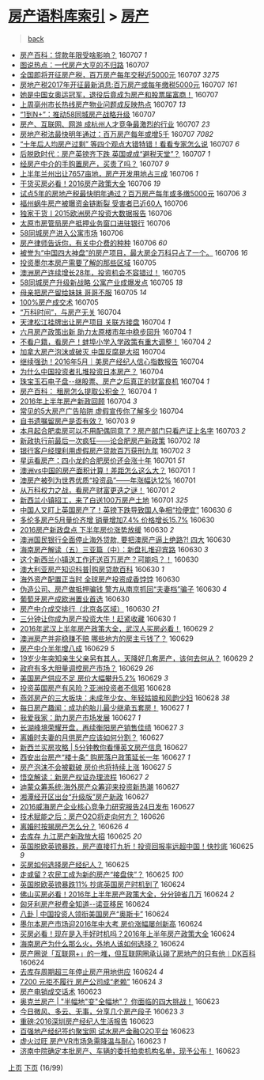 [房产语料库索引](../../README.md)  > [房产](房产.md)
====
> [back](../README.md)

- [房产百科：贷款年限受啥影响？](http://jkwz.applinzi.com/ittc/6852150061139756036.html#%E6%88%BF%E4%BA%A7%E7%99%BE%E7%A7%91%EF%BC%9A%E8%B4%B7%E6%AC%BE%E5%B9%B4%E9%99%90%E5%8F%97%E5%95%A5%E5%BD%B1%E5%93%8D%EF%BC%9F) 160707 *1* 
- [图说热点：一代房产大亨的不归路](http://jkwz.applinzi.com/ittc/6852079841549222917.html#%E5%9B%BE%E8%AF%B4%E7%83%AD%E7%82%B9%EF%BC%9A%E4%B8%80%E4%BB%A3%E6%88%BF%E4%BA%A7%E5%A4%A7%E4%BA%A8%E7%9A%84%E4%B8%8D%E5%BD%92%E8%B7%AF) 160707  
- [全国即将开征房产税，百万房产每年交税近5000元](http://jkwz.applinzi.com/ittc/6852074858326000645.html#%E5%85%A8%E5%9B%BD%E5%8D%B3%E5%B0%86%E5%BC%80%E5%BE%81%E6%88%BF%E4%BA%A7%E7%A8%8E%EF%BC%8C%E7%99%BE%E4%B8%87%E6%88%BF%E4%BA%A7%E6%AF%8F%E5%B9%B4%E4%BA%A4%E7%A8%8E%E8%BF%915000%E5%85%83) 160707 *3275* 
- [房地产税2017年开征最新消息:百万房产或每年缴税5000元](http://jkwz.applinzi.com/ittc/6852067066328384516.html#%E6%88%BF%E5%9C%B0%E4%BA%A7%E7%A8%8E2017%E5%B9%B4%E5%BC%80%E5%BE%81%E6%9C%80%E6%96%B0%E6%B6%88%E6%81%AF%3A%E7%99%BE%E4%B8%87%E6%88%BF%E4%BA%A7%E6%88%96%E6%AF%8F%E5%B9%B4%E7%BC%B4%E7%A8%8E5000%E5%85%83) 160707 *161* 
- [她是中国女奥运冠军，退役后竟成为房产和股票届富商！](http://jkwz.applinzi.com/ittc/6852038599264175108.html#%E5%A5%B9%E6%98%AF%E4%B8%AD%E5%9B%BD%E5%A5%B3%E5%A5%A5%E8%BF%90%E5%86%A0%E5%86%9B%EF%BC%8C%E9%80%80%E5%BD%B9%E5%90%8E%E7%AB%9F%E6%88%90%E4%B8%BA%E6%88%BF%E4%BA%A7%E5%92%8C%E8%82%A1%E7%A5%A8%E5%B1%8A%E5%AF%8C%E5%95%86%EF%BC%81) 160707  
- [上周亳州市长热线房产物业问题成反映热点](http://jkwz.applinzi.com/ittc/6852035689973285893.html#%E4%B8%8A%E5%91%A8%E4%BA%B3%E5%B7%9E%E5%B8%82%E9%95%BF%E7%83%AD%E7%BA%BF%E6%88%BF%E4%BA%A7%E7%89%A9%E4%B8%9A%E9%97%AE%E9%A2%98%E6%88%90%E5%8F%8D%E6%98%A0%E7%83%AD%E7%82%B9) 160707 *13* 
- [“1到N+”：推动58同城房产战略升级](http://jkwz.applinzi.com/ittc/6852034085920441349.html#%E2%80%9C1%E5%88%B0N%2B%E2%80%9D%EF%BC%9A%E6%8E%A8%E5%8A%A858%E5%90%8C%E5%9F%8E%E6%88%BF%E4%BA%A7%E6%88%98%E7%95%A5%E5%8D%87%E7%BA%A7) 160707  
- [房产、互联网、网游 成杭州人才竞争最激烈的行业](http://jkwz.applinzi.com/ittc/6852020667725382661.html#%E6%88%BF%E4%BA%A7%E3%80%81%E4%BA%92%E8%81%94%E7%BD%91%E3%80%81%E7%BD%91%E6%B8%B8+%E6%88%90%E6%9D%AD%E5%B7%9E%E4%BA%BA%E6%89%8D%E7%AB%9E%E4%BA%89%E6%9C%80%E6%BF%80%E7%83%88%E7%9A%84%E8%A1%8C%E4%B8%9A) 160707 *23* 
- [房地产税法最快明年通过：百万房产每年或增5千](http://jkwz.applinzi.com/ittc/6851980264959640580.html#%E6%88%BF%E5%9C%B0%E4%BA%A7%E7%A8%8E%E6%B3%95%E6%9C%80%E5%BF%AB%E6%98%8E%E5%B9%B4%E9%80%9A%E8%BF%87%EF%BC%9A%E7%99%BE%E4%B8%87%E6%88%BF%E4%BA%A7%E6%AF%8F%E5%B9%B4%E6%88%96%E5%A2%9E5%E5%8D%83) 160707 *7082* 
- [“十年后人均房产过剩” 等四个观点大错特错！看看专家怎么说](http://jkwz.applinzi.com/ittc/6852010265356534788.html#%E2%80%9C%E5%8D%81%E5%B9%B4%E5%90%8E%E4%BA%BA%E5%9D%87%E6%88%BF%E4%BA%A7%E8%BF%87%E5%89%A9%E2%80%9D+%E7%AD%89%E5%9B%9B%E4%B8%AA%E8%A7%82%E7%82%B9%E5%A4%A7%E9%94%99%E7%89%B9%E9%94%99%EF%BC%81%E7%9C%8B%E7%9C%8B%E4%B8%93%E5%AE%B6%E6%80%8E%E4%B9%88%E8%AF%B4) 160707 *6* 
- [后脱欧时代：房产英镑齐下跌 英国或成“避税天堂”？](http://jkwz.applinzi.com/ittc/6851863943156597765.html#%E5%90%8E%E8%84%B1%E6%AC%A7%E6%97%B6%E4%BB%A3%EF%BC%9A%E6%88%BF%E4%BA%A7%E8%8B%B1%E9%95%91%E9%BD%90%E4%B8%8B%E8%B7%8C+%E8%8B%B1%E5%9B%BD%E6%88%96%E6%88%90%E2%80%9C%E9%81%BF%E7%A8%8E%E5%A4%A9%E5%A0%82%E2%80%9D%EF%BC%9F) 160707 *1* 
- [经房产中介的手购置房产，买贵了吗？](http://jkwz.applinzi.com/ittc/6851839221094155269.html#%E7%BB%8F%E6%88%BF%E4%BA%A7%E4%B8%AD%E4%BB%8B%E7%9A%84%E6%89%8B%E8%B4%AD%E7%BD%AE%E6%88%BF%E4%BA%A7%EF%BC%8C%E4%B9%B0%E8%B4%B5%E4%BA%86%E5%90%97%EF%BC%9F) 160707 *9* 
- [上半年兰州出让7657亩地，房产开发用地占三成](http://jkwz.applinzi.com/ittc/6851883015336363013.html#%E4%B8%8A%E5%8D%8A%E5%B9%B4%E5%85%B0%E5%B7%9E%E5%87%BA%E8%AE%A97657%E4%BA%A9%E5%9C%B0%EF%BC%8C%E6%88%BF%E4%BA%A7%E5%BC%80%E5%8F%91%E7%94%A8%E5%9C%B0%E5%8D%A0%E4%B8%89%E6%88%90) 160706 *1* 
- [干货买房必看！2016房产政策大全](http://jkwz.applinzi.com/ittc/6851859026891244548.html#%E5%B9%B2%E8%B4%A7%E4%B9%B0%E6%88%BF%E5%BF%85%E7%9C%8B%EF%BC%812016%E6%88%BF%E4%BA%A7%E6%94%BF%E7%AD%96%E5%A4%A7%E5%85%A8) 160706 *19* 
- [试点5年的房地产税最快明年通过？百万房产每年或多缴5000元](http://jkwz.applinzi.com/ittc/6851798277036704772.html#%E8%AF%95%E7%82%B95%E5%B9%B4%E7%9A%84%E6%88%BF%E5%9C%B0%E4%BA%A7%E7%A8%8E%E6%9C%80%E5%BF%AB%E6%98%8E%E5%B9%B4%E9%80%9A%E8%BF%87%EF%BC%9F%E7%99%BE%E4%B8%87%E6%88%BF%E4%BA%A7%E6%AF%8F%E5%B9%B4%E6%88%96%E5%A4%9A%E7%BC%B45000%E5%85%83) 160706 *3* 
- [福州蜗牛房产被曝资金链断裂 受害者已近60人](http://jkwz.applinzi.com/ittc/6851693114196231173.html#%E7%A6%8F%E5%B7%9E%E8%9C%97%E7%89%9B%E6%88%BF%E4%BA%A7%E8%A2%AB%E6%9B%9D%E8%B5%84%E9%87%91%E9%93%BE%E6%96%AD%E8%A3%82+%E5%8F%97%E5%AE%B3%E8%80%85%E5%B7%B2%E8%BF%9160%E4%BA%BA) 160706  
- [独家干货丨2015欧洲房产投资大数据报告](http://jkwz.applinzi.com/ittc/6848091087541109764.html#%E7%8B%AC%E5%AE%B6%E5%B9%B2%E8%B4%A7%E4%B8%A82015%E6%AC%A7%E6%B4%B2%E6%88%BF%E4%BA%A7%E6%8A%95%E8%B5%84%E5%A4%A7%E6%95%B0%E6%8D%AE%E6%8A%A5%E5%91%8A) 160706  
- [太原市房管局房产抵押业务窗口进驻银行](http://jkwz.applinzi.com/ittc/6851668917067711492.html#%E5%A4%AA%E5%8E%9F%E5%B8%82%E6%88%BF%E7%AE%A1%E5%B1%80%E6%88%BF%E4%BA%A7%E6%8A%B5%E6%8A%BC%E4%B8%9A%E5%8A%A1%E7%AA%97%E5%8F%A3%E8%BF%9B%E9%A9%BB%E9%93%B6%E8%A1%8C) 160706  
- [58同城房产进入公寓市场](http://jkwz.applinzi.com/ittc/6851656047273706501.html#58%E5%90%8C%E5%9F%8E%E6%88%BF%E4%BA%A7%E8%BF%9B%E5%85%A5%E5%85%AC%E5%AF%93%E5%B8%82%E5%9C%BA) 160706  
- [房产律师告诉你，有关中介费的种种](http://jkwz.applinzi.com/ittc/6847928258930410501.html#%E6%88%BF%E4%BA%A7%E5%BE%8B%E5%B8%88%E5%91%8A%E8%AF%89%E4%BD%A0%EF%BC%8C%E6%9C%89%E5%85%B3%E4%B8%AD%E4%BB%8B%E8%B4%B9%E7%9A%84%E7%A7%8D%E7%A7%8D) 160706 *60* 
- [被誉为“中国四大神盘”的房产项目，最大房企万科只占了一个。](http://jkwz.applinzi.com/ittc/6851456514128348164.html#%E8%A2%AB%E8%AA%89%E4%B8%BA%E2%80%9C%E4%B8%AD%E5%9B%BD%E5%9B%9B%E5%A4%A7%E7%A5%9E%E7%9B%98%E2%80%9D%E7%9A%84%E6%88%BF%E4%BA%A7%E9%A1%B9%E7%9B%AE%EF%BC%8C%E6%9C%80%E5%A4%A7%E6%88%BF%E4%BC%81%E4%B8%87%E7%A7%91%E5%8F%AA%E5%8D%A0%E4%BA%86%E4%B8%80%E4%B8%AA%E3%80%82) 160706 *16* 
- [投资墨尔本房产需要了解的那些区域](http://jkwz.applinzi.com/ittc/6851363058076877828.html#%E6%8A%95%E8%B5%84%E5%A2%A8%E5%B0%94%E6%9C%AC%E6%88%BF%E4%BA%A7%E9%9C%80%E8%A6%81%E4%BA%86%E8%A7%A3%E7%9A%84%E9%82%A3%E4%BA%9B%E5%8C%BA%E5%9F%9F) 160705  
- [澳洲房产连续增长28年，投资机会不容错过！](http://jkwz.applinzi.com/ittc/6851419300400989188.html#%E6%BE%B3%E6%B4%B2%E6%88%BF%E4%BA%A7%E8%BF%9E%E7%BB%AD%E5%A2%9E%E9%95%BF28%E5%B9%B4%EF%BC%8C%E6%8A%95%E8%B5%84%E6%9C%BA%E4%BC%9A%E4%B8%8D%E5%AE%B9%E9%94%99%E8%BF%87%EF%BC%81) 160705  
- [58同城房产升级新战略 公寓产业成爆发点](http://jkwz.applinzi.com/ittc/6851383854195278853.html#58%E5%90%8C%E5%9F%8E%E6%88%BF%E4%BA%A7%E5%8D%87%E7%BA%A7%E6%96%B0%E6%88%98%E7%95%A5+%E5%85%AC%E5%AF%93%E4%BA%A7%E4%B8%9A%E6%88%90%E7%88%86%E5%8F%91%E7%82%B9) 160705 *18* 
- [母亲把房产留给妹妹 哥哥不服](http://jkwz.applinzi.com/ittc/6851365518908589060.html#%E6%AF%8D%E4%BA%B2%E6%8A%8A%E6%88%BF%E4%BA%A7%E7%95%99%E7%BB%99%E5%A6%B9%E5%A6%B9+%E5%93%A5%E5%93%A5%E4%B8%8D%E6%9C%8D) 160705 *14* 
- [100%房产成交术](http://jkwz.applinzi.com/ittc/6851151264704103428.html#100%25%E6%88%BF%E4%BA%A7%E6%88%90%E4%BA%A4%E6%9C%AF) 160705  
- [“万科时间”，与房产无关](http://jkwz.applinzi.com/ittc/6850954246949962757.html#%E2%80%9C%E4%B8%87%E7%A7%91%E6%97%B6%E9%97%B4%E2%80%9D%EF%BC%8C%E4%B8%8E%E6%88%BF%E4%BA%A7%E6%97%A0%E5%85%B3) 160704  
- [天津松江挂牌出让房产项目 关联方接盘](http://jkwz.applinzi.com/ittc/6851106958563869700.html#%E5%A4%A9%E6%B4%A5%E6%9D%BE%E6%B1%9F%E6%8C%82%E7%89%8C%E5%87%BA%E8%AE%A9%E6%88%BF%E4%BA%A7%E9%A1%B9%E7%9B%AE+%E5%85%B3%E8%81%94%E6%96%B9%E6%8E%A5%E7%9B%98) 160704 *1* 
- [六月房产政策出新 助力太原楼市年中稳步回升](http://jkwz.applinzi.com/ittc/6851103950077690885.html#%E5%85%AD%E6%9C%88%E6%88%BF%E4%BA%A7%E6%94%BF%E7%AD%96%E5%87%BA%E6%96%B0+%E5%8A%A9%E5%8A%9B%E5%A4%AA%E5%8E%9F%E6%A5%BC%E5%B8%82%E5%B9%B4%E4%B8%AD%E7%A8%B3%E6%AD%A5%E5%9B%9E%E5%8D%87) 160704 *1* 
- [不看户籍，看房产！蚌埠小学入学政策有重大调整！](http://jkwz.applinzi.com/ittc/6851070515200148485.html#%E4%B8%8D%E7%9C%8B%E6%88%B7%E7%B1%8D%EF%BC%8C%E7%9C%8B%E6%88%BF%E4%BA%A7%EF%BC%81%E8%9A%8C%E5%9F%A0%E5%B0%8F%E5%AD%A6%E5%85%A5%E5%AD%A6%E6%94%BF%E7%AD%96%E6%9C%89%E9%87%8D%E5%A4%A7%E8%B0%83%E6%95%B4%EF%BC%81) 160704 *2* 
- [加拿大房产泡沫或破灭 中国反腐是大招](http://jkwz.applinzi.com/ittc/6851062998315303940.html#%E5%8A%A0%E6%8B%BF%E5%A4%A7%E6%88%BF%E4%BA%A7%E6%B3%A1%E6%B2%AB%E6%88%96%E7%A0%B4%E7%81%AD+%E4%B8%AD%E5%9B%BD%E5%8F%8D%E8%85%90%E6%98%AF%E5%A4%A7%E6%8B%9B) 160704  
- [继续强劲！2016年5月｜美房产经纪人信心指数报告](http://jkwz.applinzi.com/ittc/6851043534941193220.html#%E7%BB%A7%E7%BB%AD%E5%BC%BA%E5%8A%B2%EF%BC%812016%E5%B9%B45%E6%9C%88%EF%BD%9C%E7%BE%8E%E6%88%BF%E4%BA%A7%E7%BB%8F%E7%BA%AA%E4%BA%BA%E4%BF%A1%E5%BF%83%E6%8C%87%E6%95%B0%E6%8A%A5%E5%91%8A) 160704  
- [为什么中国投资者扎堆投资日本房产？](http://jkwz.applinzi.com/ittc/6851043023315796997.html#%E4%B8%BA%E4%BB%80%E4%B9%88%E4%B8%AD%E5%9B%BD%E6%8A%95%E8%B5%84%E8%80%85%E6%89%8E%E5%A0%86%E6%8A%95%E8%B5%84%E6%97%A5%E6%9C%AC%E6%88%BF%E4%BA%A7%EF%BC%9F) 160704  
- [珠宝玉石电子盘--继股票、房产之后真正的财富良机](http://jkwz.applinzi.com/ittc/6851032807362790405.html#%E7%8F%A0%E5%AE%9D%E7%8E%89%E7%9F%B3%E7%94%B5%E5%AD%90%E7%9B%98--%E7%BB%A7%E8%82%A1%E7%A5%A8%E3%80%81%E6%88%BF%E4%BA%A7%E4%B9%8B%E5%90%8E%E7%9C%9F%E6%AD%A3%E7%9A%84%E8%B4%A2%E5%AF%8C%E8%89%AF%E6%9C%BA) 160704 *1* 
- [房产百科： 租房怎么提取公积金？](http://jkwz.applinzi.com/ittc/6850997019371635717.html#%E6%88%BF%E4%BA%A7%E7%99%BE%E7%A7%91%EF%BC%9A+%E7%A7%9F%E6%88%BF%E6%80%8E%E4%B9%88%E6%8F%90%E5%8F%96%E5%85%AC%E7%A7%AF%E9%87%91%EF%BC%9F) 160704 *1* 
- [2016年上半年房产新政回顾](http://jkwz.applinzi.com/ittc/6850938857260057605.html#2016%E5%B9%B4%E4%B8%8A%E5%8D%8A%E5%B9%B4%E6%88%BF%E4%BA%A7%E6%96%B0%E6%94%BF%E5%9B%9E%E9%A1%BE) 160704 *3* 
- [常见的5大房产广告陷阱 虚假宣传你了解多少](http://jkwz.applinzi.com/ittc/6850923585497203717.html#%E5%B8%B8%E8%A7%81%E7%9A%845%E5%A4%A7%E6%88%BF%E4%BA%A7%E5%B9%BF%E5%91%8A%E9%99%B7%E9%98%B1+%E8%99%9A%E5%81%87%E5%AE%A3%E4%BC%A0%E4%BD%A0%E4%BA%86%E8%A7%A3%E5%A4%9A%E5%B0%91) 160704  
- [自书遗嘱留房产是否有效？](http://jkwz.applinzi.com/ittc/6850569927194575876.html#%E8%87%AA%E4%B9%A6%E9%81%97%E5%98%B1%E7%95%99%E6%88%BF%E4%BA%A7%E6%98%AF%E5%90%A6%E6%9C%89%E6%95%88%EF%BC%9F) 160703 *9* 
- [本月起合肥卖房可以不用配偶同意了？房产部门只看产证上名字](http://jkwz.applinzi.com/ittc/6850550116691477509.html#%E6%9C%AC%E6%9C%88%E8%B5%B7%E5%90%88%E8%82%A5%E5%8D%96%E6%88%BF%E5%8F%AF%E4%BB%A5%E4%B8%8D%E7%94%A8%E9%85%8D%E5%81%B6%E5%90%8C%E6%84%8F%E4%BA%86%EF%BC%9F%E6%88%BF%E4%BA%A7%E9%83%A8%E9%97%A8%E5%8F%AA%E7%9C%8B%E4%BA%A7%E8%AF%81%E4%B8%8A%E5%90%8D%E5%AD%97) 160703 *2* 
- [新政执行前最后一次疯狂——论合肥房产新政策](http://jkwz.applinzi.com/ittc/6850393612130714629.html#%E6%96%B0%E6%94%BF%E6%89%A7%E8%A1%8C%E5%89%8D%E6%9C%80%E5%90%8E%E4%B8%80%E6%AC%A1%E7%96%AF%E7%8B%82%E2%80%94%E2%80%94%E8%AE%BA%E5%90%88%E8%82%A5%E6%88%BF%E4%BA%A7%E6%96%B0%E6%94%BF%E7%AD%96) 160702 *18* 
- [银行客户经理利用虚假房产贷款百万获刑九年](http://jkwz.applinzi.com/ittc/6850239655215367172.html#%E9%93%B6%E8%A1%8C%E5%AE%A2%E6%88%B7%E7%BB%8F%E7%90%86%E5%88%A9%E7%94%A8%E8%99%9A%E5%81%87%E6%88%BF%E4%BA%A7%E8%B4%B7%E6%AC%BE%E7%99%BE%E4%B8%87%E8%8E%B7%E5%88%91%E4%B9%9D%E5%B9%B4) 160702 *3* 
- [星运看房产：四小龙的合肥房价还会涨十年](http://jkwz.applinzi.com/ittc/6849988059722155013.html#%E6%98%9F%E8%BF%90%E7%9C%8B%E6%88%BF%E4%BA%A7%EF%BC%9A%E5%9B%9B%E5%B0%8F%E9%BE%99%E7%9A%84%E5%90%88%E8%82%A5%E6%88%BF%E4%BB%B7%E8%BF%98%E4%BC%9A%E6%B6%A8%E5%8D%81%E5%B9%B4) 160701 *51* 
- [澳洲vs中国的房产面积计算！差距怎么这么大？](http://jkwz.applinzi.com/ittc/6849894300644803588.html#%E6%BE%B3%E6%B4%B2vs%E4%B8%AD%E5%9B%BD%E7%9A%84%E6%88%BF%E4%BA%A7%E9%9D%A2%E7%A7%AF%E8%AE%A1%E7%AE%97%EF%BC%81%E5%B7%AE%E8%B7%9D%E6%80%8E%E4%B9%88%E8%BF%99%E4%B9%88%E5%A4%A7%EF%BC%9F) 160701 *1* 
- [澳房产被列为世界优质“投资品”——年涨幅达12%](http://jkwz.applinzi.com/ittc/6849890861328106501.html#%E6%BE%B3%E6%88%BF%E4%BA%A7%E8%A2%AB%E5%88%97%E4%B8%BA%E4%B8%96%E7%95%8C%E4%BC%98%E8%B4%A8%E2%80%9C%E6%8A%95%E8%B5%84%E5%93%81%E2%80%9D%E2%80%94%E2%80%94%E5%B9%B4%E6%B6%A8%E5%B9%85%E8%BE%BE12%25) 160701  
- [从万科权力之战，看房产财富更迭之谜！](http://jkwz.applinzi.com/ittc/6849821362415469573.html#%E4%BB%8E%E4%B8%87%E7%A7%91%E6%9D%83%E5%8A%9B%E4%B9%8B%E6%88%98%EF%BC%8C%E7%9C%8B%E6%88%BF%E4%BA%A7%E8%B4%A2%E5%AF%8C%E6%9B%B4%E8%BF%AD%E4%B9%8B%E8%B0%9C%EF%BC%81) 160701 *2* 
- [新西兰小镇招工，来了白送100万房产土地](http://jkwz.applinzi.com/ittc/6849820975050523652.html#%E6%96%B0%E8%A5%BF%E5%85%B0%E5%B0%8F%E9%95%87%E6%8B%9B%E5%B7%A5%EF%BC%8C%E6%9D%A5%E4%BA%86%E7%99%BD%E9%80%81100%E4%B8%87%E6%88%BF%E4%BA%A7%E5%9C%9F%E5%9C%B0) 160701 *325* 
- [中国人又盯上英国房产了！英镑下跌导致国人争相“捡便宜”](http://jkwz.applinzi.com/ittc/6849636670219224068.html#%E4%B8%AD%E5%9B%BD%E4%BA%BA%E5%8F%88%E7%9B%AF%E4%B8%8A%E8%8B%B1%E5%9B%BD%E6%88%BF%E4%BA%A7%E4%BA%86%EF%BC%81%E8%8B%B1%E9%95%91%E4%B8%8B%E8%B7%8C%E5%AF%BC%E8%87%B4%E5%9B%BD%E4%BA%BA%E4%BA%89%E7%9B%B8%E2%80%9C%E6%8D%A1%E4%BE%BF%E5%AE%9C%E2%80%9D) 160630 *6* 
- [多伦多房产5月量价齐增 销量增加7.4% 价格增长15.7%](http://jkwz.applinzi.com/ittc/6849613688444814341.html#%E5%A4%9A%E4%BC%A6%E5%A4%9A%E6%88%BF%E4%BA%A75%E6%9C%88%E9%87%8F%E4%BB%B7%E9%BD%90%E5%A2%9E+%E9%94%80%E9%87%8F%E5%A2%9E%E5%8A%A07.4%25+%E4%BB%B7%E6%A0%BC%E5%A2%9E%E9%95%BF15.7%25) 160630  
- [2016房产新政盘点 下半年房价涨势放缓](http://jkwz.applinzi.com/ittc/6849545568929711109.html#2016%E6%88%BF%E4%BA%A7%E6%96%B0%E6%94%BF%E7%9B%98%E7%82%B9+%E4%B8%8B%E5%8D%8A%E5%B9%B4%E6%88%BF%E4%BB%B7%E6%B6%A8%E5%8A%BF%E6%94%BE%E7%BC%93) 160630 *2* 
- [澳洲国民银行全面停止海外贷款, 要把澳房产逼上绝路?! 四大](http://jkwz.applinzi.com/ittc/6849536122472104964.html#%E6%BE%B3%E6%B4%B2%E5%9B%BD%E6%B0%91%E9%93%B6%E8%A1%8C%E5%85%A8%E9%9D%A2%E5%81%9C%E6%AD%A2%E6%B5%B7%E5%A4%96%E8%B4%B7%E6%AC%BE%2C+%E8%A6%81%E6%8A%8A%E6%BE%B3%E6%88%BF%E4%BA%A7%E9%80%BC%E4%B8%8A%E7%BB%9D%E8%B7%AF%3F%21+%E5%9B%9B%E5%A4%A7) 160630  
- [海南房产解读（五）三亚篇（中）：新盘扎堆迎宾路](http://jkwz.applinzi.com/ittc/6849523029574681604.html#%E6%B5%B7%E5%8D%97%E6%88%BF%E4%BA%A7%E8%A7%A3%E8%AF%BB%EF%BC%88%E4%BA%94%EF%BC%89%E4%B8%89%E4%BA%9A%E7%AF%87%EF%BC%88%E4%B8%AD%EF%BC%89%EF%BC%9A%E6%96%B0%E7%9B%98%E6%89%8E%E5%A0%86%E8%BF%8E%E5%AE%BE%E8%B7%AF) 160630 *3* 
- [这个新西兰小镇送工作还送百万房产？可能吗？！](http://jkwz.applinzi.com/ittc/6849511018975462405.html#%E8%BF%99%E4%B8%AA%E6%96%B0%E8%A5%BF%E5%85%B0%E5%B0%8F%E9%95%87%E9%80%81%E5%B7%A5%E4%BD%9C%E8%BF%98%E9%80%81%E7%99%BE%E4%B8%87%E6%88%BF%E4%BA%A7%EF%BC%9F%E5%8F%AF%E8%83%BD%E5%90%97%EF%BC%9F%EF%BC%81) 160630  
- [澳大利亚房产知识科普|购房贷款百科](http://jkwz.applinzi.com/ittc/6849509176916837381.html#%E6%BE%B3%E5%A4%A7%E5%88%A9%E4%BA%9A%E6%88%BF%E4%BA%A7%E7%9F%A5%E8%AF%86%E7%A7%91%E6%99%AE%7C%E8%B4%AD%E6%88%BF%E8%B4%B7%E6%AC%BE%E7%99%BE%E7%A7%91) 160630 *1* 
- [海外资产配置正当时 全球房产投资成香饽饽](http://jkwz.applinzi.com/ittc/6849455214188561413.html#%E6%B5%B7%E5%A4%96%E8%B5%84%E4%BA%A7%E9%85%8D%E7%BD%AE%E6%AD%A3%E5%BD%93%E6%97%B6+%E5%85%A8%E7%90%83%E6%88%BF%E4%BA%A7%E6%8A%95%E8%B5%84%E6%88%90%E9%A6%99%E9%A5%BD%E9%A5%BD) 160630  
- [伪造公司、房产做抵押骗钱 警方从南京抓回“夫妻档”骗子](http://jkwz.applinzi.com/ittc/6849476499023070212.html#%E4%BC%AA%E9%80%A0%E5%85%AC%E5%8F%B8%E3%80%81%E6%88%BF%E4%BA%A7%E5%81%9A%E6%8A%B5%E6%8A%BC%E9%AA%97%E9%92%B1+%E8%AD%A6%E6%96%B9%E4%BB%8E%E5%8D%97%E4%BA%AC%E6%8A%93%E5%9B%9E%E2%80%9C%E5%A4%AB%E5%A6%BB%E6%A1%A3%E2%80%9D%E9%AA%97%E5%AD%90) 160630 *4* 
- [葡萄牙房产成欧洲置业首选](http://jkwz.applinzi.com/ittc/6849185009109566468.html#%E8%91%A1%E8%90%84%E7%89%99%E6%88%BF%E4%BA%A7%E6%88%90%E6%AC%A7%E6%B4%B2%E7%BD%AE%E4%B8%9A%E9%A6%96%E9%80%89) 160630  
- [房产中介成交排行（北京各区域）](http://jkwz.applinzi.com/ittc/6849226304758744069.html#%E6%88%BF%E4%BA%A7%E4%B8%AD%E4%BB%8B%E6%88%90%E4%BA%A4%E6%8E%92%E8%A1%8C%EF%BC%88%E5%8C%97%E4%BA%AC%E5%90%84%E5%8C%BA%E5%9F%9F%EF%BC%89) 160630 *21* 
- [三分钟让你成为房产投资大牛！赶紧收藏](http://jkwz.applinzi.com/ittc/6849425481140798469.html#%E4%B8%89%E5%88%86%E9%92%9F%E8%AE%A9%E4%BD%A0%E6%88%90%E4%B8%BA%E6%88%BF%E4%BA%A7%E6%8A%95%E8%B5%84%E5%A4%A7%E7%89%9B%EF%BC%81%E8%B5%B6%E7%B4%A7%E6%94%B6%E8%97%8F) 160630 *1* 
- [2016年武汉上半年房产政策大全，武汉人买房必看！](http://jkwz.applinzi.com/ittc/6849239337740534789.html#2016%E5%B9%B4%E6%AD%A6%E6%B1%89%E4%B8%8A%E5%8D%8A%E5%B9%B4%E6%88%BF%E4%BA%A7%E6%94%BF%E7%AD%96%E5%A4%A7%E5%85%A8%EF%BC%8C%E6%AD%A6%E6%B1%89%E4%BA%BA%E4%B9%B0%E6%88%BF%E5%BF%85%E7%9C%8B%EF%BC%81) 160629 *2* 
- [澳洲房产并非稳赚不赔 哪些地方的房主亏钱了？](http://jkwz.applinzi.com/ittc/6849198324015694853.html#%E6%BE%B3%E6%B4%B2%E6%88%BF%E4%BA%A7%E5%B9%B6%E9%9D%9E%E7%A8%B3%E8%B5%9A%E4%B8%8D%E8%B5%94+%E5%93%AA%E4%BA%9B%E5%9C%B0%E6%96%B9%E7%9A%84%E6%88%BF%E4%B8%BB%E4%BA%8F%E9%92%B1%E4%BA%86%EF%BC%9F) 160629  
- [房产中介半年增八成](http://jkwz.applinzi.com/ittc/6849068460163990532.html#%E6%88%BF%E4%BA%A7%E4%B8%AD%E4%BB%8B%E5%8D%8A%E5%B9%B4%E5%A2%9E%E5%85%AB%E6%88%90) 160629 *5* 
- [19岁少年突知亲生父亲另有其人，天降好几套房产，该何去何从？](http://jkwz.applinzi.com/ittc/6849093339990983684.html#19%E5%B2%81%E5%B0%91%E5%B9%B4%E7%AA%81%E7%9F%A5%E4%BA%B2%E7%94%9F%E7%88%B6%E4%BA%B2%E5%8F%A6%E6%9C%89%E5%85%B6%E4%BA%BA%EF%BC%8C%E5%A4%A9%E9%99%8D%E5%A5%BD%E5%87%A0%E5%A5%97%E6%88%BF%E4%BA%A7%EF%BC%8C%E8%AF%A5%E4%BD%95%E5%8E%BB%E4%BD%95%E4%BB%8E%EF%BC%9F) 160629 *2* 
- [政府有多大胆量调控房产市场？](http://jkwz.applinzi.com/ittc/6849080368342500356.html#%E6%94%BF%E5%BA%9C%E6%9C%89%E5%A4%9A%E5%A4%A7%E8%83%86%E9%87%8F%E8%B0%83%E6%8E%A7%E6%88%BF%E4%BA%A7%E5%B8%82%E5%9C%BA%EF%BC%9F) 160629 *26* 
- [美国房产供应不足 房价大幅攀升5.2%](http://jkwz.applinzi.com/ittc/6849056658734711812.html#%E7%BE%8E%E5%9B%BD%E6%88%BF%E4%BA%A7%E4%BE%9B%E5%BA%94%E4%B8%8D%E8%B6%B3+%E6%88%BF%E4%BB%B7%E5%A4%A7%E5%B9%85%E6%94%80%E5%8D%875.2%25) 160629 *3* 
- [投资英国房产有风险？亚洲投资者不信邪](http://jkwz.applinzi.com/ittc/6848744707051750404.html#%E6%8A%95%E8%B5%84%E8%8B%B1%E5%9B%BD%E6%88%BF%E4%BA%A7%E6%9C%89%E9%A3%8E%E9%99%A9%EF%BC%9F%E4%BA%9A%E6%B4%B2%E6%8A%95%E8%B5%84%E8%80%85%E4%B8%8D%E4%BF%A1%E9%82%AA) 160628  
- [燕郊房产的三大板块：未成年少女、年轻姑娘和风韵少妇](http://jkwz.applinzi.com/ittc/6848734311825802245.html#%E7%87%95%E9%83%8A%E6%88%BF%E4%BA%A7%E7%9A%84%E4%B8%89%E5%A4%A7%E6%9D%BF%E5%9D%97%EF%BC%9A%E6%9C%AA%E6%88%90%E5%B9%B4%E5%B0%91%E5%A5%B3%E3%80%81%E5%B9%B4%E8%BD%BB%E5%A7%91%E5%A8%98%E5%92%8C%E9%A3%8E%E9%9F%B5%E5%B0%91%E5%A6%87) 160628 *38* 
- [每日房产趣闻：成功的胎儿最少继承五套房！](http://jkwz.applinzi.com/ittc/6848492909732824069.html#%E6%AF%8F%E6%97%A5%E6%88%BF%E4%BA%A7%E8%B6%A3%E9%97%BB%EF%BC%9A%E6%88%90%E5%8A%9F%E7%9A%84%E8%83%8E%E5%84%BF%E6%9C%80%E5%B0%91%E7%BB%A7%E6%89%BF%E4%BA%94%E5%A5%97%E6%88%BF%EF%BC%81) 160627 *1* 
- [我爱我家：助力房产市场发展](http://jkwz.applinzi.com/ittc/6848445118490870788.html#%E6%88%91%E7%88%B1%E6%88%91%E5%AE%B6%EF%BC%9A%E5%8A%A9%E5%8A%9B%E6%88%BF%E4%BA%A7%E5%B8%82%E5%9C%BA%E5%8F%91%E5%B1%95) 160627 *1* 
- [长湖峰境荣耀开盘，再续衡阳房产销售佳绩](http://jkwz.applinzi.com/ittc/6848426227265963013.html#%E9%95%BF%E6%B9%96%E5%B3%B0%E5%A2%83%E8%8D%A3%E8%80%80%E5%BC%80%E7%9B%98%EF%BC%8C%E5%86%8D%E7%BB%AD%E8%A1%A1%E9%98%B3%E6%88%BF%E4%BA%A7%E9%94%80%E5%94%AE%E4%BD%B3%E7%BB%A9) 160627 *3* 
- [离婚时夫妻的月供房产应该如何分割？](http://jkwz.applinzi.com/ittc/6848422777887130628.html#%E7%A6%BB%E5%A9%9A%E6%97%B6%E5%A4%AB%E5%A6%BB%E7%9A%84%E6%9C%88%E4%BE%9B%E6%88%BF%E4%BA%A7%E5%BA%94%E8%AF%A5%E5%A6%82%E4%BD%95%E5%88%86%E5%89%B2%EF%BC%9F) 160627  
- [新西兰买房攻略 | 5分钟教你看懂英文房产信息](http://jkwz.applinzi.com/ittc/6848421128292533252.html#%E6%96%B0%E8%A5%BF%E5%85%B0%E4%B9%B0%E6%88%BF%E6%94%BB%E7%95%A5+%7C+5%E5%88%86%E9%92%9F%E6%95%99%E4%BD%A0%E7%9C%8B%E6%87%82%E8%8B%B1%E6%96%87%E6%88%BF%E4%BA%A7%E4%BF%A1%E6%81%AF) 160627  
- [西安出台房产“楼十条” 购房落户政策延长一年](http://jkwz.applinzi.com/ittc/6848307818276586500.html#%E8%A5%BF%E5%AE%89%E5%87%BA%E5%8F%B0%E6%88%BF%E4%BA%A7%E2%80%9C%E6%A5%BC%E5%8D%81%E6%9D%A1%E2%80%9D+%E8%B4%AD%E6%88%BF%E8%90%BD%E6%88%B7%E6%94%BF%E7%AD%96%E5%BB%B6%E9%95%BF%E4%B8%80%E5%B9%B4) 160627 *1* 
- [房产泡沫不会被戳破 房价也将持续上涨](http://jkwz.applinzi.com/ittc/6848374769870963717.html#%E6%88%BF%E4%BA%A7%E6%B3%A1%E6%B2%AB%E4%B8%8D%E4%BC%9A%E8%A2%AB%E6%88%B3%E7%A0%B4+%E6%88%BF%E4%BB%B7%E4%B9%9F%E5%B0%86%E6%8C%81%E7%BB%AD%E4%B8%8A%E6%B6%A8) 160627 *5* 
- [悟空解读：新房产权证办理流程](http://jkwz.applinzi.com/ittc/6848347916514886661.html#%E6%82%9F%E7%A9%BA%E8%A7%A3%E8%AF%BB%EF%BC%9A%E6%96%B0%E6%88%BF%E4%BA%A7%E6%9D%83%E8%AF%81%E5%8A%9E%E7%90%86%E6%B5%81%E7%A8%8B) 160627 *2* 
- [迪蒙众筹系统:海外房产众筹迎来投资新热潮](http://jkwz.applinzi.com/ittc/6848342872524588036.html#%E8%BF%AA%E8%92%99%E4%BC%97%E7%AD%B9%E7%B3%BB%E7%BB%9F%3A%E6%B5%B7%E5%A4%96%E6%88%BF%E4%BA%A7%E4%BC%97%E7%AD%B9%E8%BF%8E%E6%9D%A5%E6%8A%95%E8%B5%84%E6%96%B0%E7%83%AD%E6%BD%AE) 160627  
- [湘潭经开区出台“升级版”房产新政](http://jkwz.applinzi.com/ittc/6848333564864889861.html#%E6%B9%98%E6%BD%AD%E7%BB%8F%E5%BC%80%E5%8C%BA%E5%87%BA%E5%8F%B0%E2%80%9C%E5%8D%87%E7%BA%A7%E7%89%88%E2%80%9D%E6%88%BF%E4%BA%A7%E6%96%B0%E6%94%BF) 160627  
- [2016威海房产企业核心竞争力研究报告24日发布](http://jkwz.applinzi.com/ittc/6848315925719417861.html#2016%E5%A8%81%E6%B5%B7%E6%88%BF%E4%BA%A7%E4%BC%81%E4%B8%9A%E6%A0%B8%E5%BF%83%E7%AB%9E%E4%BA%89%E5%8A%9B%E7%A0%94%E7%A9%B6%E6%8A%A5%E5%91%8A24%E6%97%A5%E5%8F%91%E5%B8%83) 160627  
- [技术赋能之后：房产O2O将走向何方？](http://jkwz.applinzi.com/ittc/6848148744046117893.html#%E6%8A%80%E6%9C%AF%E8%B5%8B%E8%83%BD%E4%B9%8B%E5%90%8E%EF%BC%9A%E6%88%BF%E4%BA%A7O2O%E5%B0%86%E8%B5%B0%E5%90%91%E4%BD%95%E6%96%B9%EF%BC%9F) 160626  
- [离婚时按揭房产怎么分？](http://jkwz.applinzi.com/ittc/6848114426812826629.html#%E7%A6%BB%E5%A9%9A%E6%97%B6%E6%8C%89%E6%8F%AD%E6%88%BF%E4%BA%A7%E6%80%8E%E4%B9%88%E5%88%86%EF%BC%9F) 160626 *4* 
- [去库存 九江房产新政放大招](http://jkwz.applinzi.com/ittc/6847801568635913220.html#%E5%8E%BB%E5%BA%93%E5%AD%98+%E4%B9%9D%E6%B1%9F%E6%88%BF%E4%BA%A7%E6%96%B0%E6%94%BF%E6%94%BE%E5%A4%A7%E6%8B%9B) 160625 *20* 
- [英国脱欧英镑暴跌，房产直接打九折！投资回报率远超中国！快抄底](http://jkwz.applinzi.com/ittc/6847703667108742149.html#%E8%8B%B1%E5%9B%BD%E8%84%B1%E6%AC%A7%E8%8B%B1%E9%95%91%E6%9A%B4%E8%B7%8C%EF%BC%8C%E6%88%BF%E4%BA%A7%E7%9B%B4%E6%8E%A5%E6%89%93%E4%B9%9D%E6%8A%98%EF%BC%81%E6%8A%95%E8%B5%84%E5%9B%9E%E6%8A%A5%E7%8E%87%E8%BF%9C%E8%B6%85%E4%B8%AD%E5%9B%BD%EF%BC%81%E5%BF%AB%E6%8A%84%E5%BA%95) 160625 *9* 
- [买房如何选择房产经纪人？](http://jkwz.applinzi.com/ittc/6847589290602923012.html#%E4%B9%B0%E6%88%BF%E5%A6%82%E4%BD%95%E9%80%89%E6%8B%A9%E6%88%BF%E4%BA%A7%E7%BB%8F%E7%BA%AA%E4%BA%BA%EF%BC%9F) 160625  
- [走或留？农民工成为新的房产“接盘侠”？](http://jkwz.applinzi.com/ittc/6847408512967377924.html#%E8%B5%B0%E6%88%96%E7%95%99%EF%BC%9F%E5%86%9C%E6%B0%91%E5%B7%A5%E6%88%90%E4%B8%BA%E6%96%B0%E7%9A%84%E6%88%BF%E4%BA%A7%E2%80%9C%E6%8E%A5%E7%9B%98%E4%BE%A0%E2%80%9D%EF%BC%9F) 160625 *100* 
- [英国脱欧英镑暴跌11%  抄底英国房产时机到了](http://jkwz.applinzi.com/ittc/6847403668688864261.html#%E8%8B%B1%E5%9B%BD%E8%84%B1%E6%AC%A7%E8%8B%B1%E9%95%91%E6%9A%B4%E8%B7%8C11%25++%E6%8A%84%E5%BA%95%E8%8B%B1%E5%9B%BD%E6%88%BF%E4%BA%A7%E6%97%B6%E6%9C%BA%E5%88%B0%E4%BA%86) 160624  
- [佛山买房必看！2016年上半年房产政策大全，分分钟省几万](http://jkwz.applinzi.com/ittc/6847360282212697092.html#%E4%BD%9B%E5%B1%B1%E4%B9%B0%E6%88%BF%E5%BF%85%E7%9C%8B%EF%BC%812016%E5%B9%B4%E4%B8%8A%E5%8D%8A%E5%B9%B4%E6%88%BF%E4%BA%A7%E6%94%BF%E7%AD%96%E5%A4%A7%E5%85%A8%EF%BC%8C%E5%88%86%E5%88%86%E9%92%9F%E7%9C%81%E5%87%A0%E4%B8%87) 160624 *2* 
- [匈牙利房产税费全知道--诺亚移民](http://jkwz.applinzi.com/ittc/6847304328607712261.html#%E5%8C%88%E7%89%99%E5%88%A9%E6%88%BF%E4%BA%A7%E7%A8%8E%E8%B4%B9%E5%85%A8%E7%9F%A5%E9%81%93--%E8%AF%BA%E4%BA%9A%E7%A7%BB%E6%B0%91) 160624  
- [八卦 | 中国投资人领衔美国房产“奥斯卡”](http://jkwz.applinzi.com/ittc/6847316163591406596.html#%E5%85%AB%E5%8D%A6+%7C+%E4%B8%AD%E5%9B%BD%E6%8A%95%E8%B5%84%E4%BA%BA%E9%A2%86%E8%A1%94%E7%BE%8E%E5%9B%BD%E6%88%BF%E4%BA%A7%E2%80%9C%E5%A5%A5%E6%96%AF%E5%8D%A1%E2%80%9D) 160624  
- [墨尔本房产市场迎2016年中大考 房价涨幅屡创新高](http://jkwz.applinzi.com/ittc/6847308545850344453.html#%E5%A2%A8%E5%B0%94%E6%9C%AC%E6%88%BF%E4%BA%A7%E5%B8%82%E5%9C%BA%E8%BF%8E2016%E5%B9%B4%E4%B8%AD%E5%A4%A7%E8%80%83+%E6%88%BF%E4%BB%B7%E6%B6%A8%E5%B9%85%E5%B1%A1%E5%88%9B%E6%96%B0%E9%AB%98) 160624  
- [买房必看！现在是入手好时机吗？2016年上半年房产政策大全](http://jkwz.applinzi.com/ittc/6847270088335688709.html#%E4%B9%B0%E6%88%BF%E5%BF%85%E7%9C%8B%EF%BC%81%E7%8E%B0%E5%9C%A8%E6%98%AF%E5%85%A5%E6%89%8B%E5%A5%BD%E6%97%B6%E6%9C%BA%E5%90%97%EF%BC%9F2016%E5%B9%B4%E4%B8%8A%E5%8D%8A%E5%B9%B4%E6%88%BF%E4%BA%A7%E6%94%BF%E7%AD%96%E5%A4%A7%E5%85%A8) 160624  
- [海南房产为什么那么火，外地人该如何选择？](http://jkwz.applinzi.com/ittc/6847232425339651077.html#%E6%B5%B7%E5%8D%97%E6%88%BF%E4%BA%A7%E4%B8%BA%E4%BB%80%E4%B9%88%E9%82%A3%E4%B9%88%E7%81%AB%EF%BC%8C%E5%A4%96%E5%9C%B0%E4%BA%BA%E8%AF%A5%E5%A6%82%E4%BD%95%E9%80%89%E6%8B%A9%EF%BC%9F) 160624  
- [房产圈说「互联网+」的一堆，但互联网圈承认碰了房地产的只有他︱DK百科](http://jkwz.applinzi.com/ittc/6847208511997740036.html#%E6%88%BF%E4%BA%A7%E5%9C%88%E8%AF%B4%E3%80%8C%E4%BA%92%E8%81%94%E7%BD%91%2B%E3%80%8D%E7%9A%84%E4%B8%80%E5%A0%86%EF%BC%8C%E4%BD%86%E4%BA%92%E8%81%94%E7%BD%91%E5%9C%88%E6%89%BF%E8%AE%A4%E7%A2%B0%E4%BA%86%E6%88%BF%E5%9C%B0%E4%BA%A7%E7%9A%84%E5%8F%AA%E6%9C%89%E4%BB%96%EF%B8%B1DK%E7%99%BE%E7%A7%91) 160624  
- [去库存周期超三年停止房产用地供应](http://jkwz.applinzi.com/ittc/6847191774707319813.html#%E5%8E%BB%E5%BA%93%E5%AD%98%E5%91%A8%E6%9C%9F%E8%B6%85%E4%B8%89%E5%B9%B4%E5%81%9C%E6%AD%A2%E6%88%BF%E4%BA%A7%E7%94%A8%E5%9C%B0%E4%BE%9B%E5%BA%94) 160624 *4* 
- [7200 元拒不履行 房产公司成“老赖”](http://jkwz.applinzi.com/ittc/6847165088741721092.html#7200+%E5%85%83%E6%8B%92%E4%B8%8D%E5%B1%A5%E8%A1%8C+%E6%88%BF%E4%BA%A7%E5%85%AC%E5%8F%B8%E6%88%90%E2%80%9C%E8%80%81%E8%B5%96%E2%80%9D) 160624 *3* 
- [房产电销成交话术](http://jkwz.applinzi.com/ittc/6847018113069220869.html#%E6%88%BF%E4%BA%A7%E7%94%B5%E9%94%80%E6%88%90%E4%BA%A4%E8%AF%9D%E6%9C%AF) 160623  
- [奥克兰房产 | &quot;半幅地&quot;变&quot;全幅地&quot;？ 你面临的四大挑战！](http://jkwz.applinzi.com/ittc/6847014487303128069.html#%E5%A5%A5%E5%85%8B%E5%85%B0%E6%88%BF%E4%BA%A7+%7C+%26quot%3B%E5%8D%8A%E5%B9%85%E5%9C%B0%26quot%3B%E5%8F%98%26quot%3B%E5%85%A8%E5%B9%85%E5%9C%B0%26quot%3B%EF%BC%9F+%E4%BD%A0%E9%9D%A2%E4%B8%B4%E7%9A%84%E5%9B%9B%E5%A4%A7%E6%8C%91%E6%88%98%EF%BC%81) 160623  
- [今日微风、多云、无事，分享几个房产段子](http://jkwz.applinzi.com/ittc/6846979526445499396.html#%E4%BB%8A%E6%97%A5%E5%BE%AE%E9%A3%8E%E3%80%81%E5%A4%9A%E4%BA%91%E3%80%81%E6%97%A0%E4%BA%8B%EF%BC%8C%E5%88%86%E4%BA%AB%E5%87%A0%E4%B8%AA%E6%88%BF%E4%BA%A7%E6%AE%B5%E5%AD%90) 160623 *3* 
- [重磅:2016深圳房产经纪人生活报告](http://jkwz.applinzi.com/ittc/6846965762698511365.html#%E9%87%8D%E7%A3%85%3A2016%E6%B7%B1%E5%9C%B3%E6%88%BF%E4%BA%A7%E7%BB%8F%E7%BA%AA%E4%BA%BA%E7%94%9F%E6%B4%BB%E6%8A%A5%E5%91%8A) 160623  
- [百强地产经纪签约聚宝网 试水房产金融O2O平台](http://jkwz.applinzi.com/ittc/6846955517221798916.html#%E7%99%BE%E5%BC%BA%E5%9C%B0%E4%BA%A7%E7%BB%8F%E7%BA%AA%E7%AD%BE%E7%BA%A6%E8%81%9A%E5%AE%9D%E7%BD%91+%E8%AF%95%E6%B0%B4%E6%88%BF%E4%BA%A7%E9%87%91%E8%9E%8DO2O%E5%B9%B3%E5%8F%B0) 160623  
- [虚火过旺 房产VR市场急需降温与耐心](http://jkwz.applinzi.com/ittc/6846935642638124036.html#%E8%99%9A%E7%81%AB%E8%BF%87%E6%97%BA+%E6%88%BF%E4%BA%A7VR%E5%B8%82%E5%9C%BA%E6%80%A5%E9%9C%80%E9%99%8D%E6%B8%A9%E4%B8%8E%E8%80%90%E5%BF%83) 160623 *1* 
- [济南中院确定本批房产、车辆的委托拍卖机构名单，现予公布！](http://jkwz.applinzi.com/ittc/6846923081721054212.html#%E6%B5%8E%E5%8D%97%E4%B8%AD%E9%99%A2%E7%A1%AE%E5%AE%9A%E6%9C%AC%E6%89%B9%E6%88%BF%E4%BA%A7%E3%80%81%E8%BD%A6%E8%BE%86%E7%9A%84%E5%A7%94%E6%89%98%E6%8B%8D%E5%8D%96%E6%9C%BA%E6%9E%84%E5%90%8D%E5%8D%95%EF%BC%8C%E7%8E%B0%E4%BA%88%E5%85%AC%E5%B8%83%EF%BC%81) 160623  


 [上页](房产17.md) [下页](房产15.md)          (16/99)
